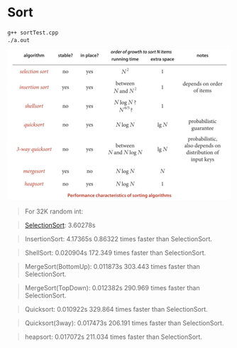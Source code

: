 # Sort

`g++ sortTest.cpp`  
`./a.out`  

![conclusion](./conclusion.jpg)  


> For 32K random int: 

> [SelectionSort]():  3.60278s  

> InsertionSort:  4.17365s  0.86322 times faster than SelectionSort.  

> ShellSort:  0.020904s  172.349 times faster than SelectionSort.  

> MergeSort(BottomUp):  0.011873s  303.443 times faster than SelectionSort.  

> MergeSort(TopDown):  0.012382s  290.969 times faster than SelectionSort.  

> Quicksort:  0.010922s  329.864 times faster than SelectionSort.  

> Quicksort(3way):  0.017473s  206.191 times faster than SelectionSort.  

> heapsort:  0.017072s  211.034 times faster than SelectionSort.  